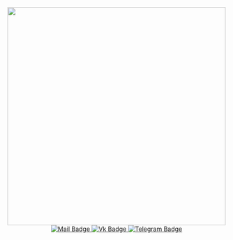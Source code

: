 <div id="header" align="center">
  <img class="cowboy" src="https://media.giphy.com/media/11KzOet1ElBDz2/giphy.gif" width="500"/>
</div>

<div class="badges" title="Mail/Почта" align="center">
  <a href="mailto:tanksw33@gmail.com">
    <img src="https://img.shields.io/badge/Mail-blue?logo=mail.ru&logoColor=white&style=for-the-badge" alt="Mail Badge"/>
  </a>
  <a href="https://vk.com/theblackun1corn" title="Vk/Вконтакте">
    <img src="https://img.shields.io/badge/Vk-blue?logo=vk.com&logoColor=white&style=for-the-badge" alt="Vk Badge">
  </a>
  <a href="https://t.me/h0rdech" title="Tg/Телеграм">
    <img src="https://img.shields.io/badge/Telegram-blue?logo=telegram.org&logoColor=white&style=for-the-badge" alt="Telegram Badge">
  </a>
</div>
